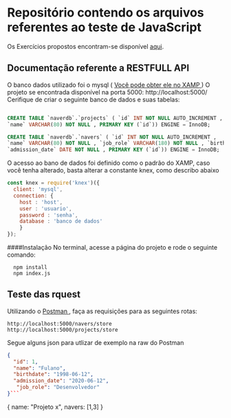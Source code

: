 # Repositório contendo os arquivos referentes ao teste de JavaScript

Os Exercícios propostos encontram-se disponível <a href="https://codesandbox.io/s/teste-estagio-template-forked-venll">aqui</a>.

## Documentação referente a RESTFULL API

O banco dados utilizado foi o mysql ( <a href=""> Você pode obter ele no XAMP </a>)
O projeto se encontrada disponível na porta 5000: http://localhost:5000/
Cerifique de criar o seguinte banco de dados e suas tabelas: 

```sql

CREATE TABLE `naverdb`.`projects` ( `id` INT NOT NULL AUTO_INCREMENT ,
`name` VARCHAR(80) NOT NULL , PRIMARY KEY (`id`)) ENGINE = InnoDB;

CREATE TABLE `naverdb`.`navers` ( `id` INT NOT NULL AUTO_INCREMENT , 
`name` VARCHAR(80) NOT NULL , `job_role` VARCHAR(180) NOT NULL , `birthdate` DATE NOT NULL , 
`admission_date` DATE NOT NULL , PRIMARY KEY (`id`)) ENGINE = InnoDB;

```

O acesso ao bano de dados foi definido como o padrão do XAMP, caso você tenha alterado, basta alterar a constante knex, como describo abaixo

```javascript
const knex = require('knex')({
  client: 'mysql',
  connection: {
    host : 'host',
    user : 'usuario',
    password : 'senha',
    database : 'banco de dados'
    }
});

```

####Instalação 
No terminal, acesse a página do projeto e rode o seguinte comando:
```node
  npm install
  npm index.js
```
## Teste das rquest
Utilizando o <a href="">Postman </a>, faça as requisições para as seguintes rotas:

```
http://localhost:5000/navers/store
http://localhost:5000/projects/store
```

Segue alguns json para utlizar de exemplo na raw do Postman

```json
{
  "id": 1, 
  "name": "Fulano", 
  "birthdate": "1998-06-12", 
  "admission_date": "2020-06-12",
   "job_role": "Desenvolvedor"
}```
```
{
  name: "Projeto x",
  navers: [1,3]
}

```
